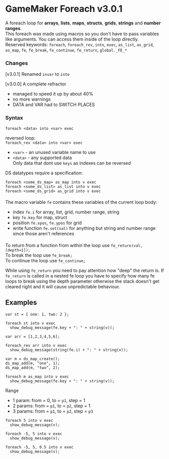 # GameMaker Foreach v3.0.1

A foreach loop for **arrays**, **lists**, **maps**, **structs**, **grids**, **strings** and **number ranges**.  
This foreach was made using macros so you don't have to pass variables like arguments. You can access them inside of the loop directly.  
Reserved keywords: `foreach`, `foreach_rev`, `into`, `exec`, `as_list`, `as_grid`, `as_map`, `fe`, `fe_break`, `fe_continue`, `fe_return`, `global._FE_*`

### Changes 
[v3.0.1] Renamed `invar` to `into`

[v3.0.0] A complete refractor  
+ managed to speed it up by about 40%
+ no more warnings
+ DATA and VAR had to SWITCH PLACES

### Syntax
`foreach <data> into <var> exec`  
  
reversed loop:  
`foreach_rev <data> into <var> exec`  
  
+ `<var>` - an unused variable name to use
+ `<data>` - any supported data  
Only data that dont use `keys` as indexes can be reversed  

DS datatypes require a specification:  
```
foreach <some_ds_map> as_map into v exec
foreach <some_ds_list> as_list into v exec
foreach <some_ds_grid> as_grid into v exec
```
  
####
The macro variable `fe` contains these variables of the current loop body:  
- index `fe.i` for array, list, grid, number range, string
- key `fe.key` for map, struct
- position `fe.xpos`, `fe.ypos` for grid
- write function `fe.set(val)` for anything but string and number range since those aren't references  
  
####
To return from a function from within the loop use `fe_return(val, [depth=1]);`  
To break the loop use `fe_break;`  
To continue the loop use `fe_continue;`  
  
While using `fe_return` you need to pay attention how "deep" the return is. If `fe_return` is called in a nested fe loop you have to specify how many fe loops to break using the depth parameter otherwise the stack doesn't get cleared right and it will cause unpredictable behaviour.  

## Examples
```
var st = { one: 1, two: 2 };

foreach st into v exec
  show_debug_message(fe.key + ": " + string(v));
```
```
var arr = [1,2,3,4,5,6];

foreach_rev arr into v exec
  show_debug_message(string(fe.i) + ": " + string(v));
```
```
var m = ds_map_create();
ds_map_add(m, "one", 1);
ds_map_add(m, "two", 2);

foreach m as_map into v exec
  show_debug_message(fe.key + ": " + string(v));
```
Range  
+ 1 param: from = 0, to = `p1`, step = 1  
+ 2 params: from = `p1`, to = `p2`, step = 1  
+ 3 params: from = `p1`, to = `p2`, step = `p3`  
```
foreach 5 into v exec
  show_debug_message(v);
```
```
foreach -5, 5 into v exec
  show_debug_message(v);
```
```
foreach -5, 5, 0.5 into v exec
  show_debug_message(v);
```
